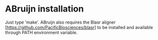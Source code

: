 ABruijn installation
====================

Just type 'make'. 
ABruijn also requires the Blasr aligner [https://github.com/PacificBiosciences/blasr] 
to be installed and available through PATH environment variable.



